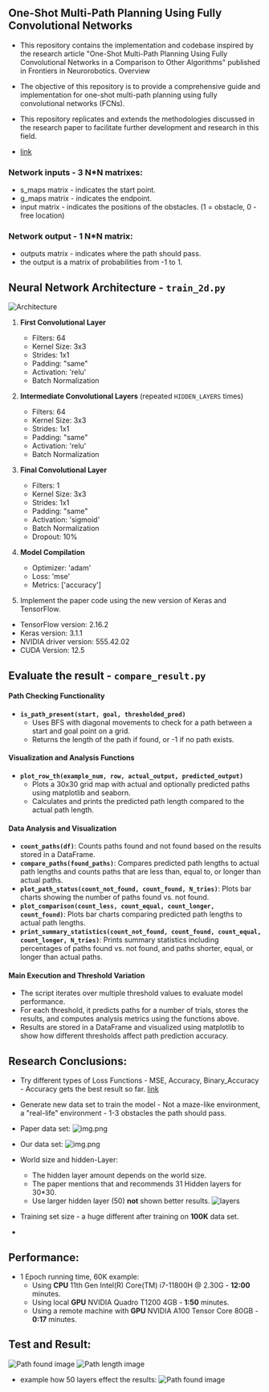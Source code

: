 ## One-Shot Multi-Path Planning Using Fully Convolutional Networks

- This repository contains the implementation and codebase inspired by the research article "One-Shot Multi-Path Planning Using Fully Convolutional Networks in a Comparison to Other Algorithms" published in Frontiers in Neurorobotics.
Overview

 - The objective of this repository is to provide a comprehensive guide and implementation for one-shot multi-path planning using fully convolutional networks (FCNs).
 - This repository replicates and extends the methodologies discussed in the research paper to facilitate further development and research in this field.
 - [link](https://www.frontiersin.org/journals/neurorobotics/articles/10.3389/fnbot.2020.600984/full)


### Network inputs - 3 N*N matrixes:
  - s_maps matrix - indicates the start point.
  - g_maps matrix - indicates the endpoint.
  - input matrix - indicates the positions of the obstacles. (1 = obstacle, 0 - free location)
    
### Network output - 1 N*N matrix:
 - outputs matrix - indicates where the path should pass.
 - the output is a matrix of probabilities from -1 to 1.
 

## Neural Network Architecture - `train_2d.py`

![Architecture](img/arc.jpg)
1. **First Convolutional Layer**
   - Filters: 64
   - Kernel Size: 3x3
   - Strides: 1x1
   - Padding: "same"
   - Activation: 'relu'
   - Batch Normalization

2. **Intermediate Convolutional Layers** (repeated `HIDDEN_LAYERS` times)
   - Filters: 64
   - Kernel Size: 3x3
   - Strides: 1x1
   - Padding: "same"
   - Activation: 'relu'
   - Batch Normalization

3. **Final Convolutional Layer**
   - Filters: 1
   - Kernel Size: 3x3
   - Strides: 1x1
   - Padding: "same"
   - Activation: 'sigmoid'
   - Batch Normalization
   - Dropout: 10%

4. **Model Compilation**
   - Optimizer: 'adam'
   - Loss: 'mse'
   - Metrics: ['accuracy']

5. Implement the paper code using the new version of Keras and TensorFlow.
  - TensorFlow version: 2.16.2
  - Keras version: 3.1.1
  - NVIDIA driver version: 555.42.02
  - CUDA Version: 12.5


## Evaluate the result - `compare_result.py`

#### Path Checking Functionality

- **`is_path_present(start, goal, thresholded_pred)`**
  - Uses BFS with diagonal movements to check for a path between a start and goal point on a grid.
  - Returns the length of the path if found, or -1 if no path exists.

#### Visualization and Analysis Functions

- **`plot_row_th(example_num, row, actual_output, predicted_output)`**
  - Plots a 30x30 grid map with actual and optionally predicted paths using matplotlib and seaborn. 
  - Calculates and prints the predicted path length compared to the actual path length.

#### Data Analysis and Visualization

- **`count_paths(df)`**: Counts paths found and not found based on the results stored in a DataFrame.
- **`compare_paths(found_paths)`**: Compares predicted path lengths to actual path lengths and counts paths that are less than, equal to, or longer than actual paths.
- **`plot_path_status(count_not_found, count_found, N_tries)`**: Plots bar charts showing the number of paths found vs. not found.
- **`plot_comparison(count_less, count_equal, count_longer, count_found)`**: Plots bar charts comparing predicted path lengths to actual path lengths.
- **`print_summary_statistics(count_not_found, count_found, count_equal, count_longer, N_tries)`**: Prints summary statistics including percentages of paths found vs. not found, and paths shorter, equal, or longer than actual paths.

#### Main Execution and Threshold Variation

- The script iterates over multiple threshold values to evaluate model performance.
- For each threshold, it predicts paths for a number of trials, stores the results, and computes analysis metrics using the functions above.
- Results are stored in a DataFrame  and visualized using matplotlib to show how different thresholds affect path prediction accuracy.


## Research Conclusions:

- Try different types of Loss Functions - MSE, Accuracy, Binary_Accuracy - Accuracy gets the best result so far. [link](https://keras.io/api/losses/)
- Generate new data set to train the model - Not a maze-like environment, a "real-life" environment - 1-3 obstacles the path should pass.
- Paper data set:
![img.png](img/maze.png)
- Our data set:
![img.png](img/reallife.png)

- World size and hidden-Layer:
  - The hidden layer amount depends on the world size.
  - The paper mentions that and recommends 31 Hidden layers for 30*30.
  - Use larger hidden layer (50) **not** shown better results.
![layers](img/layernumber.jpg)
  
- Training set size - a huge different after training on **100K** data set.
- 
## Performance:
- 1 Epoch running time, 60K example:
  - Using **CPU** 11th Gen Intel(R) Core(TM) i7-11800H @ 2.30G - **12:00** minutes.
  - Using local **GPU** NVIDIA Quadro T1200 4GB - **1:50** minutes.
  - Using a remote machine with **GPU** NVIDIA A100 Tensor Core 80GB - **0:17** minutes.


## Test and Result:

![Path found image](img/result_100K.png)
![Path length image](img/result_100K2.png)

- example how 50 layers effect the results:
![Path found image](img/path_found_50_layers.png)


